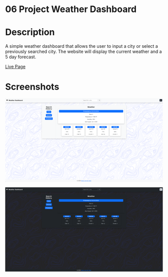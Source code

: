 # 06 Project Weather Dashboard

# Description
A simple weather dashboard that allows the user to input a city or select a previously searched city. The website will display the current weather and a 5 day forecast.

[Live Page](https://zwanner.github.io/06-Project-Weather/)

# Screenshots
![Light Mode](./images/lightmode.png)


![Dark Mode](./images/darkmode.png)
